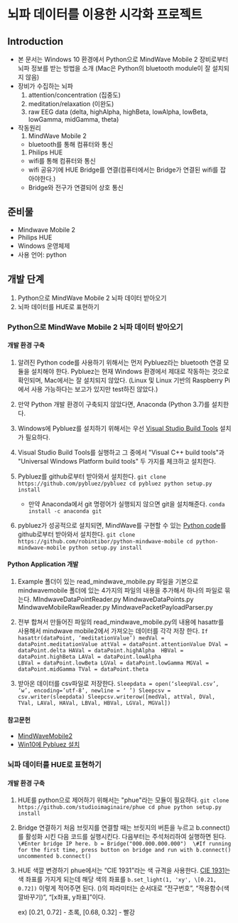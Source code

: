 # 뇌파 데이터를 이용한 시각화 프로젝트

## Introduction
- 본 문서는 Windows 10 환경에서 Python으로 MindWave Mobile 2 장비로부터 뇌파 정보를 받는 방법을 소개 (Mac은 Python의 bluetooth module이 잘 설치되지 않음)
- 장비가 수집하는 뇌파
    1. attention/concentration (집중도)
    1. meditation/relaxation (이완도)
    1. raw EEG data (delta, highAlpha, highBeta, lowAlpha, lowBeta, lowGamma, midGamma, theta)
- 작동원리
    1. MindWave Mobile 2
    - bluetooth를 통해 컴퓨터와 통신
    1. Philips HUE
    - wifi를 통해 컴퓨터와 통신
    - wifi 공유기에 HUE Bridge를 연결(컴퓨터에서는 Bridge가 연결된 wifi를 잡아야한다.)
    - Bridge와 전구가 연결되어 상호 통신

## 준비물
- Mindwave Mobile 2
- Philips HUE
- Windows 운영체제
- 사용 언어: python

## 개발 단계
1. Python으로 MindWave Mobile 2 뇌파 데이터 받아오기
2. 뇌파 데이터를 HUE로 표현하기

### Python으로 MindWave Mobile 2 뇌파 데이터 받아오기
#### 개발 환경 구축
1. 알려진 Python code를 사용하기 위해서는 먼저 Pybluez라는 bluetooth 연결 모듈을 설치해야 한다. Pybluez는 현재 Windows 환경에서 제대로 작동하는 것으로 확인되며, Mac에서는 잘 설치되지 않았다. (Linux 및 Linux 기반의 Raspberry Pi에서 사용 가능하다는 보고가 있지만 test하진 않았다.)

1. 만약 Python 개발 환경이 구축되지 않았다면, Anaconda (Python 3.7)를 설치한다.

1. Windows에 Pybluez를 설치하기 위해서는 우선 [Visual Studio Build Tools](https://www.visualstudio.com/pl/thank-you-downloading-visual-studio/?sku=BuildTools&rel=15) 설치가 필요하다.

1. Visual Studio Build Tools를 실행하고 그 중에서 "Visual C++ build tools"과 "Universal Windows Platform build tools" 두 가지를 체크하고 설치한다.

1. Pybluez를 github로부터 받아와서 설치한다.
    `
        git clone https://github.com/pybluez/pybluez
        cd pybluez
        python setup.py install
    `

    - 만약 Anaconda에서 git 명령어가 실행되지 않으면 git을 설치해준다.
    `
    conda install -c anaconda git
    `

1. pybluez가 성공적으로 설치되면, MindWave를 구현할 수 있는 [Python code](https://github.com/robintibor/python-mindwave-mobile)를 github로부터 받아와서 설치한다.
    `
        git clone https://github.com/robintibor/python-mindwave-mobile
        cd python-mindwave-mobile
        python setup.py install
    `

#### Python Application 개발
1.  Example 폴더이 있는 read_mindwave_mobile.py 파일을 기본으로 mindwavemobile 폴더에 있는 4가지의 파일의 내용을 추가해서 하나의 파일로 묶는다.
MIndwaveDataPointReader.py
MindwaveDataPoints.py
MindwaveMobileRawReader.py
MindwavePacketPayloadParser.py
 
1. 전부 합쳐서 만들어진 파일의 read_mindwave_mobile.py의 내용에 hasattr를 사용해서 mindwave mobile2에서 가져오는 데이터를 각각 저장 한다.
    `
        If hasattr(dataPoint, ‘meditationValue’)
             medVal = dataPoint.meditationValue
             attVal = dataPoint.attentionValue
             DVal = dataPoint.delta
             HAVal = dataPoint.highAlpha 
             HBVal = dataPoint.highBeta
             LAVal = dataPoint.lowAlpha                         	
             LBVal = dataPoint.lowBeta
             LGVal = dataPoint.lowGamma
             MGVal = dataPoint.midGamma
             TVal = dataPoint.theta
    `

1. 받아온 데이터를 csv파일로 저장한다.
    `
        Sleepdata = open(‘sleepVal.csv’, ‘w’, encoding=’utf-8’, newline = ‘ ’)
        Sleepcsv = csv.writer(sleepdata)
        Sleepcsv.writerow([medVal, attVal, DVal, TVal, LAVal, HAVal, LBVal, HBVal, LGVal, MGVal])
    `

#### 참고문헌
- [MindWaveMobile2](http://download.neurosky.com/public/Products/MindWave%20Mobile%202/MindWave%20Mobile%202%20User%20Guide%20.pdf)
- [Win10에 Pybluez 설치](https://github.com/pybluez/pybluez/issues/180#issuecomment-448102727)


### 뇌파 데이터를 HUE로 표현하기
#### 개발 환경 구축
1. HUE를 python으로 제어하기 위해서는 "phue"라는 모듈이 필요하다.
    `
        git clone https://github.com/studioimaginaire/phue
        cd phue
        python setup.py install
    `

1. Bridge 연결하기
    처음 브릿지를 연결할 때는 브릿지의 버튼을 누르고 b.connect() 를 활성화 시킨 다음 코드를 실행시킨다.
    다음부터는 주석처리하여 실행하면 된다.
    `
        \#Enter bridge IP here.
        b = Bridge("000.000.000.000") 
        \#If running for the first time, press button on bridge and run with b.connect() uncommented
        b.connect()
    `

1. HUE 색깔 변경하기
    phue에서는 “CIE 1931”라는 색 규격을 사용한다.
    [CIE 1931](https://en.wikipedia.org/wiki/CIE_1931_color_space)는 색 좌표를 가지게 되는데 해당 색의 좌표를 
    `
    b.set_light(1, 'xy', \[0.21, 0.72])
    `
    이렇게 적어주면 된다.
    ()의 파라미터는 순서대로 “전구번호”, “적용함수(색깔바꾸기)”, “[x좌표, y좌표]”이다.

    ex) [0.21, 0.72] - 초록, [0.68, 0.32] - 빨강



